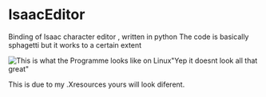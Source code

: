 # IsaacEditor
Binding of Isaac character editor , written in python
The code is basically sphagetti but it works to a certain extent

![This is what the Programme looks like on Linux ](http://i.imgur.com/EBPXKj7.png)"Yep it doesnt look all that great"

[logo]: http://i.imgur.com/EBPXKj7.png "This is what the Program looks like on linux"
This is due to my .Xresources yours will look diferent.
